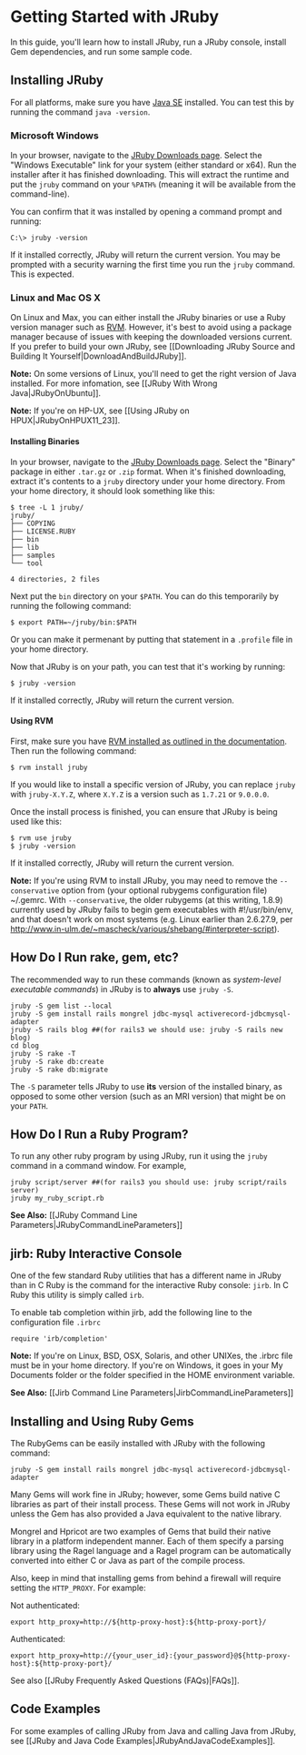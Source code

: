Getting Started with JRuby
==========================

In this guide, you'll learn how to install JRuby, run a JRuby console, install Gem dependencies, and run some sample code.

Installing JRuby
----------------

For all platforms, make sure you have [Java SE](http://www.oracle.com/technetwork/java/javase/downloads/index.html) installed. You can test this by running the command `java -version`. 

### Microsoft Windows

In your browser, navigate to the [JRuby Downloads page](http://jruby.org/download). Select the "Windows Executable" link for your system (either standard or x64). Run the installer after it has finished downloading. This will extract the runtime and put the `jruby` command on your `%PATH%` (meaning it will be available from the command-line).

You can confirm that it was installed by opening a command prompt and running:

```
C:\> jruby -version
```

If it installed correctly, JRuby will return the current version. You may be prompted with a security warning the first time you run the `jruby` command. This is expected.

### Linux and Mac OS X

On Linux and Max, you can either install the JRuby binaries or use a Ruby version manager such as [RVM](https://rvm.io/). However, it's best to avoid using a package manager because of issues with keeping the downloaded versions current. If you prefer to build your own JRuby, see [[Downloading JRuby Source and Building It Yourself|DownloadAndBuildJRuby]].

**Note:** On some versions of Linux, you'll need to get the right version of Java installed. For more infomation, see [[JRuby With Wrong Java|JRubyOnUbuntu]].

**Note:** If you're on HP-UX, see [[Using JRuby on HPUX|JRubyOnHPUX11_23]].

#### Installing Binaries

In your browser, navigate to the [JRuby Downloads page](http://jruby.org/download). Select the "Binary" package in either `.tar.gz` or `.zip` format. When it's finished downloading, extract it's contents to a `jruby` directory under your home directory. From your home directory, it should look something like this:

```
$ tree -L 1 jruby/
jruby/
├── COPYING
├── LICENSE.RUBY
├── bin
├── lib
├── samples
└── tool

4 directories, 2 files
```

Next put the `bin` directory on your `$PATH`. You can do this temporarily by running the following command:

```
$ export PATH=~/jruby/bin:$PATH
```

Or you can make it permenant by putting that statement in a `.profile` file in your home directory.

Now that JRuby is on your path, you can test that it's working by running:

```
$ jruby -version
```

If it installed correctly, JRuby will return the current version.

#### Using RVM

First, make sure you have [RVM installed as outlined in the documentation](https://rvm.io/rvm/install). Then run the following command:

```
$ rvm install jruby
```

If you would like to install a specific version of JRuby, you can replace `jruby` with `jruby-X.Y.Z`, where `X.Y.Z` is a version such as `1.7.21` or `9.0.0.0`. 

Once the install process is finished, you can ensure that JRuby is being used like this:

```
$ rvm use jruby
$ jruby -version
```

If it installed correctly, JRuby will return the current version.

**Note:** If you're using RVM to install JRuby, you may need to remove the `--conservative` option from (your optional rubygems configuration file) ~/.gemrc. With `--conservative`, the older rubygems (at this writing, 1.8.9) currently used by JRuby fails to begin gem executables with #!/usr/bin/env, and that doesn't work on most systems (e.g. Linux earlier than 2.6.27.9, per http://www.in-ulm.de/~mascheck/various/shebang/#interpreter-script).

How Do I Run rake, gem, etc?
----------------------------
The recommended way to run these commands (known as _system-level executable commands_) in JRuby is to **always** use `jruby -S`.

    jruby -S gem list --local
    jruby -S gem install rails mongrel jdbc-mysql activerecord-jdbcmysql-adapter
    jruby -S rails blog ##(for rails3 we should use: jruby -S rails new blog)
    cd blog
    jruby -S rake -T
    jruby -S rake db:create
    jruby -S rake db:migrate

The `-S` parameter tells JRuby to use **its** version of the installed binary, as opposed to some other version (such as an MRI version) that might be on your `PATH`.

How Do I Run a Ruby Program?
----------------------------
To run any other ruby program by using JRuby, run it using the `jruby` command in a command window. For example,

    jruby script/server ##(for rails3 you should use: jruby script/rails server)
    jruby my_ruby_script.rb

**See Also:** [[JRuby Command Line Parameters|JRubyCommandLineParameters]]

jirb: Ruby Interactive Console
-----------------------------
One of the few standard Ruby utilities that has a different name in JRuby than in C Ruby is the command for the interactive Ruby console: `jirb`. In C Ruby this utility is simply called `irb`.

To enable tab completion within jirb, add the following line to the configuration file `.irbrc`

    require 'irb/completion'

**Note:** If you're on Linux, BSD, OSX, Solaris, and other UNIXes, the .irbrc file must be in your home directory. If you're on Windows, it goes in your My Documents folder or the folder specified in the HOME environment variable.

**See Also:** [[Jirb Command Line Parameters|JirbCommandLineParameters]]

Installing and Using Ruby Gems
------------------------------
The RubyGems can be easily installed with JRuby with the following command:

    jruby -S gem install rails mongrel jdbc-mysql activerecord-jdbcmysql-adapter

Many Gems will work fine in JRuby; however, some Gems build native C libraries as part of their install process. These Gems will not work in JRuby unless the Gem has also provided a Java equivalent to the native library.

Mongrel and Hpricot are two examples of Gems that build their native library in a platform independent manner. Each of them specify a parsing library using the Ragel language and a Ragel program can be automatically converted into either C or Java as part of the compile process.

Also, keep in mind that installing gems from behind a firewall will require setting the `HTTP_PROXY`. For example:

Not authenticated:

    export http_proxy=http://${http-proxy-host}:${http-proxy-port}/

Authenticated:

    export http_proxy=http://{your_user_id}:{your_password}@${http-proxy-host}:${http-proxy-port}/

See also [[JRuby Frequently Asked Questions (FAQs)|FAQs]].

Code Examples
-------------
For some examples of calling JRuby from Java and calling Java from JRuby, see [[JRuby and Java Code Examples|JRubyAndJavaCodeExamples]].
